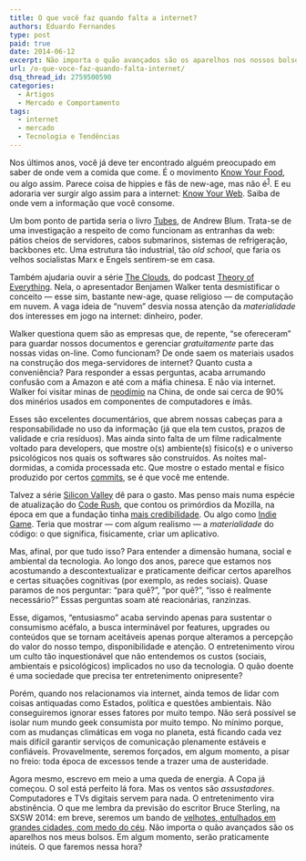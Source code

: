 ```yaml
---
title: O que você faz quando falta a internet?
authors: Eduardo Fernandes
type: post
paid: true
date: 2014-06-12
excerpt: Não importa o quão avançados são os aparelhos nos nossos bolsos. Em algum momento, serão praticamente inúteis.
url: /o-que-voce-faz-quando-falta-internet/
dsq_thread_id: 2759500590
categories:
  - Artigos
  - Mercado e Comportamento
tags:
  - internet
  - mercado
  - Tecnologia e Tendências
---
```


Nos últimos anos, você já deve ter encontrado alguém preocupado em saber de onde vem a comida que come. É o movimento [Know Your Food][1], ou algo assim. Parece coisa de hippies e fãs de new-age, mas não é<sup id="fnref:1"><a href="1" rel="footnote">1</a></sup>. E eu adoraria ver surgir algo assim para a internet: [Know Your Web][2]. Saiba de onde vem a informação que você consome.

Um bom ponto de partida seria o livro [Tubes][3], de Andrew Blum. Trata-se de uma investigação a respeito de como funcionam as entranhas da web: pátios cheios de servidores, cabos submarinos, sistemas de refrigeração, backbones etc. Uma estrutura tão industrial, tão _old school_, que faria os velhos socialistas Marx e Engels sentirem-se em casa.

Também ajudaria ouvir a série [The Clouds][4], do podcast [Theory of Everything][5]. Nela, o apresentador Benjamen Walker tenta desmistificar o conceito — esse sim, bastante new-age, quase religioso — de computação em nuvem. A vaga ideia de &#8220;nuvem&#8221; desvia nossa atenção da _materialidade_ dos interesses em jogo na internet: dinheiro, poder.

Walker questiona quem são as empresas que, de repente, &#8220;se ofereceram&#8221; para guardar nossos documentos e gerenciar _gratuitamente_ parte das nossas vidas on-line. Como funcionam? De onde saem os materiais usados na construção dos mega-servidores de internet? Quanto custa a conveniência? Para responder a essas perguntas, acaba arrumando confusão com a Amazon e até com a máfia chinesa. E não via internet. Walker foi visitar minas de [neodímio][6] na China, de onde sai cerca de 90% dos minérios usados em componentes de computadores e ímãs.

Esses são excelentes documentários, que abrem nossas cabeças para a responsabilidade no uso da informação (já que ela tem custos, prazos de validade e cria resíduos). Mas ainda sinto falta de um filme radicalmente voltado para developers, que mostre o(s) ambiente(s) físico(s) e o universo psicológicos nos quais os softwares são construídos. As noites mal-dormidas, a comida processada etc. Que mostre o estado mental e físico produzido por certos [commits][7], se é que você me entende.

Talvez a série [Silicon Valley][8] dê para o gasto. Mas penso mais numa espécie de atualização do [Code Rush][9], que contou os primórdios da Mozilla, na época em que a fundação tinha [mais credibilidade][10]. Ou algo como [Indie Game][11]. Teria que mostrar — com algum realismo — a _materialidade_ do código: o que significa, fisicamente, criar um aplicativo.

Mas, afinal, por que tudo isso? Para entender a dimensão humana, social e ambiental da tecnologia. Ao longo dos anos, parece que estamos nos acostumando a descontextualizar e praticamente deificar certos aparelhos e certas situações cognitivas (por exemplo, as redes sociais). Quase paramos de nos perguntar: &#8220;para quê?&#8221;, &#8220;por quê?&#8221;, &#8220;isso é realmente necessário?&#8221; Essas perguntas soam até reacionárias, ranzinzas.

Esse, digamos, &#8220;entusiasmo&#8221; acaba servindo apenas para sustentar o consumismo acéfalo, a busca interminável por features, upgrades ou conteúdos que se tornam aceitáveis apenas porque alteramos a percepção do valor do nosso tempo, disponibilidade e atenção. O entretenimento virou um culto tão inquestionável que não entendemos os custos (sociais, ambientais e psicológicos) implicados no uso da tecnologia. O quão doente é uma sociedade que precisa ter entretenimento onipresente?

Porém, quando nos relacionamos via internet, ainda temos de lidar com coisas antiquadas como Estados, política e questões ambientais. Não conseguiremos ignorar esses fatores por muito tempo. Não será possível se isolar num mundo geek consumista por muito tempo. No mínimo porque, com as mudanças climáticas em voga no planeta, está ficando cada vez mais difícil garantir serviços de comunicação plenamente estáveis e confiáveis. Provavelmente, seremos forçados, em algum momento, a pisar no freio: toda época de excessos tende a trazer uma de austeridade.

Agora mesmo, escrevo em meio a uma queda de energia. A Copa já começou. O sol está perfeito lá fora. Mas os ventos são _assustadores_. Computadores e TVs digitais servem para nada. O entretenimento vira abstinência. O que me lembra da previsão do escritor Bruce Sterling, na SXSW 2014: em breve, seremos um bando de [velhotes, entulhados em grandes cidades, com medo do céu][12]. Não importa o quão avançados são os aparelhos nos meus bolsos. Em algum momento, serão praticamente inúteis. O que faremos nessa hora?

[^1]:    
    Tente traçar um pedaço de bacon após ver um porco ser morto. A experiência será completamente outra.<a href="1" rev="footnote">&#8617;</a>

 [1]: http://www.usda.gov/wps/portal/usda/knowyourfarmer?navid=KNOWYOURFARMER
 [2]: https://www.google.com/goodtoknow/web/101/
 [3]: http://www.amazon.com/Tubes-A-Journey-Center-Internet/dp/0061994952
 [4]: http://toe.prx.org/2013/04/toe-01-the-clouds-part-one/
 [5]: http://toe.prx.org/
 [6]: https://en.wikipedia.org/wiki/Neodymium
 [7]: http://git-scm.com/docs/gittutorial
 [8]: http://goo.gl/eY0oCw
 [9]: https://www.youtube.com/watch?v=u404SLJj7ig
 [10]: http://craphound.com/?p=5198
 [11]: http://buy.indiegamethemovie.com/
 [12]: http://caosordenado.com/bruce-sterling-como-aterrorizar-geeks-na-sxsw/